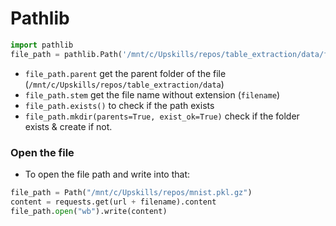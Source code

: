 # Pathlib
```Python
import pathlib
file_path = pathlib.Path('/mnt/c/Upskills/repos/table_extraction/data/filename.pdf')
```
- `file_path.parent` get the parent folder of the file (`/mnt/c/Upskills/repos/table_extraction/data`)
- `file_path.stem`   get the file name without extension (`filename`)
- `file_path.exists()` to check if the path exists
- `file_path.mkdir(parents=True, exist_ok=True)` check if the folder exists & create if not.

### Open the file 
- To open the file path and write into that:
```Python
file_path = Path("/mnt/c/Upskills/repos/mnist.pkl.gz")
content = requests.get(url + filename).content
file_path.open("wb").write(content)
```
